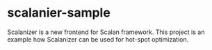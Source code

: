 scalanier-sample
================

Scalanizer is a new frontend for Scalan framework.
This project is an example how Scalanizer can be used for hot-spot optimization.

